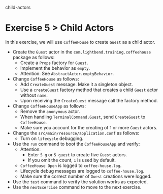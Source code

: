 child-actors

# Exercise 5 > Child Actors

In this exercise, we will use `CoffeeHouse` to create `Guest` as a child actor.

- Create the `Guest` actor in the `com.lightbend.training.coffeehouse` package as follows:
    - Create a `Props` factory for `Guest`.
    - Implement the behavior as `empty`.
    - Attention: See `AbstractActor.emptyBehavior`.
- Change `CoffeeHouse` as follows:
    - Add `CreateGuest` message. Make it a singleton object.
    - Use a `createGuest` factory method that creates a child `Guest` actor without `name`.
    - Upon receiving the `CreateGuest` message call the factory method.
- Change `CoffeeHouseApp` as follows:
    - Remove the `anonymous` actor.
    - When handling `TerminalCommand.Guest`, send `CreateGuest` to `CoffeeHouse`.
    - Make sure you account for the creating of 1 or more `Guest` actors.
- Change the `src/main/resource/application.conf` as follows:
    - Turn on `lifecycle` debugging.
- Use the `run` command to boot the `CoffeeHouseApp` and verify:
    - Attention: 
        - Enter `5 g` or `5 guest` to create five `Guest` actors.
        - If you omit the count, `1` is used by default.
    - `CoffeeHouse Open` is logged to `coffee-house.log`.
    - Lifecycle debug messages are logged to `coffee-house.log`.
    - Make sure the correct number of `Guest` creations were logged.
- Use the `test` command to verify the solution works as expected.
- Use the `nextExercise` command to move to the next exercise.
